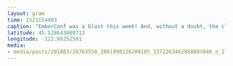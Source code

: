 ```yaml
---
layout: gram
time: 1521154403
caption: "EmberConf was a blast this week! And, without a doubt, the closing keynote by Saron Yitbarek and Vaidehi Joshi was the highlight. Seriously brought tears to my eyes. So powerful!\n✊🏻✊🏼✊🏽✊🏾✊🏿"
latitude: 45.528643009713
longitude: -122.66252501
media:
- media/posts/201803/28763550_2001098120209105_1372263482958807040_n_17932790287027587.jpg
---
```


